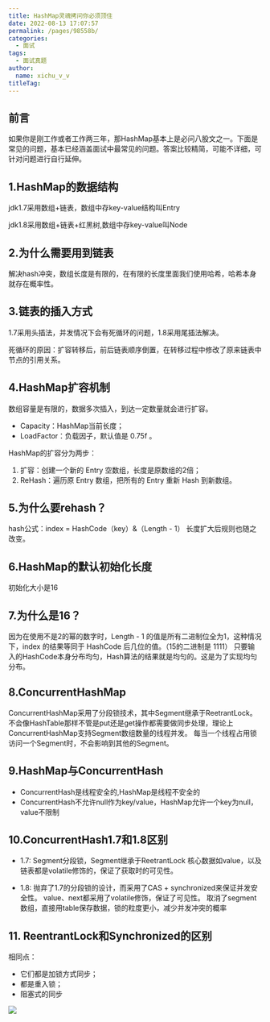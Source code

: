 ```yaml
---
title: HashMap灵魂拷问你必须顶住
date: 2022-08-13 17:07:57
permalink: /pages/98558b/
categories: 
  - 面试
tags: 
  - 面试真题
author: 
  name: xichu_v_v
titleTag: 
---
```


## 前言

如果你是刚工作或者工作两三年，那HashMap基本上是必问八股文之一。下面是常见的问题，基本已经涵盖面试中最常见的问题。答案比较精简，可能不详细，可针对问题进行自行延伸。

## 1.HashMap的数据结构
jdk1.7采用数组+链表，数组中存key-value结构叫Entry

jdk1.8采用数组+链表+红黑树,数组中存key-value叫Node

## 2.为什么需要用到链表
解决hash冲突，数组长度是有限的，在有限的长度里面我们使用哈希，哈希本身就存在概率性。

## 3.链表的插入方式
1.7采用头插法，并发情况下会有死循环的问题，1.8采用尾插法解决。

死循环的原因：扩容转移后，前后链表顺序倒置，在转移过程中修改了原来链表中节点的引用关系。

## 4.HashMap扩容机制
数组容量是有限的，数据多次插入，到达一定数量就会进行扩容。

- Capacity：HashMap当前长度；
- LoadFactor：负载因子，默认值是 0.75f 。

HashMap的扩容分为两步：
1. 扩容：创建一个新的 Entry 空数组，长度是原数组的2倍；
2. ReHash：遍历原 Entry 数组，把所有的 Entry 重新 Hash 到新数组。

## 5.为什么要rehash？
hash公式：index = HashCode（key）&（Length - 1）
长度扩大后规则也随之改变。

## 6.HashMap的默认初始化长度
初始化大小是16

## 7.为什么是16？
因为在使用不是2的幂的数字时，Length - 1 的值是所有二进制位全为1，这种情况下，index 的结果等同于 HashCode 后几位的值。（15的二进制是 1111）
只要输入的HashCode本身分布均匀，Hash算法的结果就是均匀的。这是为了实现均匀分布。

## 8.ConcurrentHashMap
ConcurrentHashMap采用了分段锁技术，其中Segment继承于ReetrantLock。不会像HashTable那样不管是put还是get操作都需要做同步处理，理论上ConcurrentHashMap支持Segment数组数量的线程并发。
每当一个线程占用锁访问一个Segment时，不会影响到其他的Segment。


## 9.HashMap与ConcurrentHash
- ConcurrentHash是线程安全的,HashMap是线程不安全的
- ConcurrentHash不允许null作为key/value，HashMap允许一个key为null，value不限制


## 10.ConcurrentHash1.7和1.8区别
- 1.7:
Segment分段锁，Segment继承于ReetrantLock
核心数据如value，以及链表都是volatile修饰的，保证了获取时的可见性。

- 1.8:
抛弃了1.7的分段锁的设计，而采用了CAS + synchronized来保证并发安全性。
value、next都采用了volatile修饰，保证了可见性。
取消了segment数组，直接用table保存数据，锁的粒度更小，减少并发冲突的概率

## 11. ReentrantLock和Synchronized的区别
相同点：
- 它们都是加锁方式同步；
- 都是重入锁； 
- 阻塞式的同步


![](https://fire-repository.oss-cn-beijing.aliyuncs.com/interview/hashMap.png)